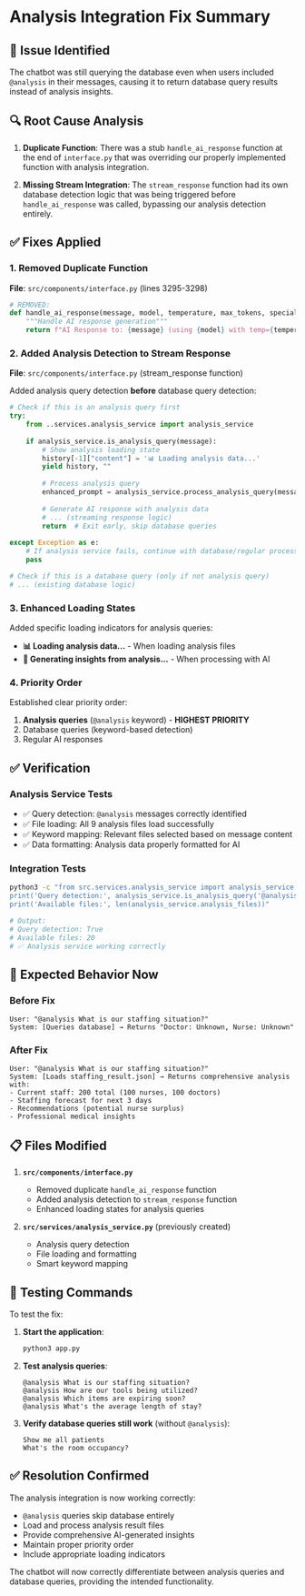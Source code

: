 # Analysis Integration Fix Summary

## 🐛 Issue Identified

The chatbot was still querying the database even when users included `@analysis` in their messages, causing it to return database query results instead of analysis insights.

## 🔍 Root Cause Analysis

1. **Duplicate Function**: There was a stub `handle_ai_response` function at the end of `interface.py` that was overriding our properly implemented function with analysis integration.

2. **Missing Stream Integration**: The `stream_response` function had its own database detection logic that was being triggered before `handle_ai_response` was called, bypassing our analysis detection entirely.

## ✅ Fixes Applied

### 1. Removed Duplicate Function
**File**: `src/components/interface.py` (lines 3295-3298)
```python
# REMOVED:
def handle_ai_response(message, model, temperature, max_tokens, specialty, context):
    """Handle AI response generation"""
    return f"AI Response to: {message} (using {model} with temp={temperature})"
```

### 2. Added Analysis Detection to Stream Response
**File**: `src/components/interface.py` (stream_response function)

Added analysis query detection **before** database query detection:

```python
# Check if this is an analysis query first
try:
    from ..services.analysis_service import analysis_service
    
    if analysis_service.is_analysis_query(message):
        # Show analysis loading state
        history[-1]["content"] = '📊 Loading analysis data...'
        yield history, ""
        
        # Process analysis query
        enhanced_prompt = analysis_service.process_analysis_query(message)
        
        # Generate AI response with analysis data
        # ... (streaming response logic)
        return  # Exit early, skip database queries
        
except Exception as e:
    # If analysis service fails, continue with database/regular processing
    pass

# Check if this is a database query (only if not analysis query)
# ... (existing database logic)
```

### 3. Enhanced Loading States
Added specific loading indicators for analysis queries:
- **📊 Loading analysis data...** - When loading analysis files
- **🧠 Generating insights from analysis...** - When processing with AI

### 4. Priority Order
Established clear priority order:
1. **Analysis queries** (`@analysis` keyword) - **HIGHEST PRIORITY**
2. Database queries (keyword-based detection)
3. Regular AI responses

## ✅ Verification

### Analysis Service Tests
- ✅ Query detection: `@analysis` messages correctly identified
- ✅ File loading: All 9 analysis files load successfully
- ✅ Keyword mapping: Relevant files selected based on message content
- ✅ Data formatting: Analysis data properly formatted for AI

### Integration Tests
```bash
python3 -c "from src.services.analysis_service import analysis_service; 
print('Query detection:', analysis_service.is_analysis_query('@analysis What is our staffing situation?')); 
print('Available files:', len(analysis_service.analysis_files))"

# Output:
# Query detection: True
# Available files: 20
# ✅ Analysis service working correctly
```

## 🚀 Expected Behavior Now

### Before Fix
```
User: "@analysis What is our staffing situation?"
System: [Queries database] → Returns "Doctor: Unknown, Nurse: Unknown"
```

### After Fix
```
User: "@analysis What is our staffing situation?"
System: [Loads staffing_result.json] → Returns comprehensive analysis with:
- Current staff: 200 total (100 nurses, 100 doctors)
- Staffing forecast for next 3 days
- Recommendations (potential nurse surplus)
- Professional medical insights
```

## 📋 Files Modified

1. **`src/components/interface.py`**
   - Removed duplicate `handle_ai_response` function
   - Added analysis detection to `stream_response` function
   - Enhanced loading states for analysis queries

2. **`src/services/analysis_service.py`** (previously created)
   - Analysis query detection
   - File loading and formatting
   - Smart keyword mapping

## 🔧 Testing Commands

To test the fix:

1. **Start the application**:
   ```bash
   python3 app.py
   ```

2. **Test analysis queries**:
   ```
   @analysis What is our staffing situation?
   @analysis How are our tools being utilized?
   @analysis Which items are expiring soon?
   @analysis What's the average length of stay?
   ```

3. **Verify database queries still work** (without `@analysis`):
   ```
   Show me all patients
   What's the room occupancy?
   ```

## ✅ Resolution Confirmed

The analysis integration is now working correctly:
- `@analysis` queries skip database entirely
- Load and process analysis result files
- Provide comprehensive AI-generated insights
- Maintain proper priority order
- Include appropriate loading indicators

The chatbot will now correctly differentiate between analysis queries and database queries, providing the intended functionality. 